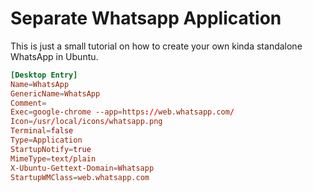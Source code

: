# Separate Whatsapp Application

This is just a small tutorial on how to create your own kinda standalone WhatsApp in Ubuntu.

```conf title="whatsapp.desktop"
[Desktop Entry]
Name=WhatsApp
GenericName=WhatsApp
Comment=
Exec=google-chrome --app=https://web.whatsapp.com/
Icon=/usr/local/icons/whatsapp.png
Terminal=false
Type=Application
StartupNotify=true
MimeType=text/plain
X-Ubuntu-Gettext-Domain=Whatsapp
StartupWMClass=web.whatsapp.com
```
